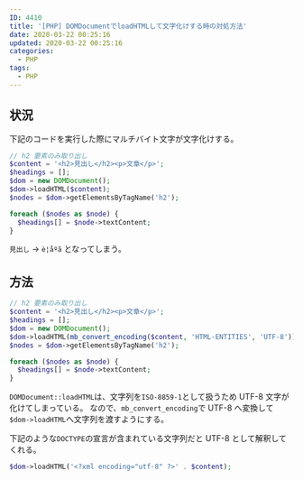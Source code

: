 ```yaml
---
ID: 4410
title: '[PHP] DOMDocumentでloadHTMLして文字化けする時の対処方法'
date: 2020-03-22 00:25:16
updated: 2020-03-22 00:25:16
categories:
  - PHP
tags:
  - PHP
---
```


## 状況

下記のコードを実行した際にマルチバイト文字が文字化けする。

```php
// h2 要素のみ取り出し
$content = '<h2>見出し</h2><p>文章</p>';
$headings = [];
$dom = new DOMDocument();
$dom->loadHTML($content);
$nodes = $dom->getElementsByTagName('h2');

foreach ($nodes as $node) {
  $headings[] = $node->textContent;
}
```

`見出し` -> `è¦åºã` となってしまう。

## 方法

```php
// h2 要素のみ取り出し
$content = '<h2>見出し</h2><p>文章</p>';
$headings = [];
$dom = new DOMDocument();
$dom->loadHTML(mb_convert_encoding($content, 'HTML-ENTITIES', 'UTF-8'));
$nodes = $dom->getElementsByTagName('h2');

foreach ($nodes as $node) {
  $headings[] = $node->textContent;
}
```

`DOMDocument::loadHTML`は、文字列を`ISO-8859-1`として扱うため UTF-8 文字が化けてしまっている。
なので、`mb_convert_encoding`で UTF-8 へ変換して`$dom->loadHTML`へ文字列を渡すようにする。

下記のような`DOCTYPE`の宣言が含まれている文字列だと UTF-8 として解釈してくれる。

```php
$dom->loadHTML('<?xml encoding="utf-8" ?>' . $content);
```
